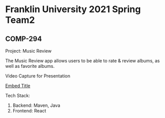 # Franklin University 2021 Spring Team2

## COMP-294

Project: Music Review

The Music Review app allows users to be able to rate & review albums, as well as favorite albums. 

Video Capture for Presentation

[Embed Title](http://www.fonagyessentials.com/classRelated/music_review_video_capture.mp4 "@embed")


Tech Stack: 
  1. Backend: Maven, Java
  2. Frontend: React
